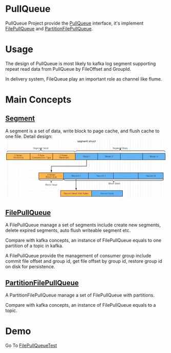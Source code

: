 # PullQueue
PullQueue Project provide the [PullQueue](src/main/java/org/name/zicat/queue/PullQueue.java) interface, it's implement [FilePullQueue](src/main/java/org/name/zicat/queue/FilePullQueue.java) and [PartitionFilePullQueue](src/main/java/org/name/zicat/queue/PartitionFilePullQueue.java).

# Usage
The design of PullQueue is most likely to kafka log segment supporting repeat read data from PullQueue by FileOffset and GroupId.

In delivery system, FileQueue play an important role as channel like flume.

# Main Concepts

## [Segment](src/main/java/org/name/zicat/queue/Segment.java)

A segment is a set of data, write block to page cache, and flush cache to one file. Detail design:
![image](/docs/segment_struct.png)

## [FilePullQueue](src/main/java/org/name/zicat/queue/FilePullQueue.java)

A FilePullQueue manage a set of segments include create new segments, delete expired segments, auto flush writeable segment etc.

Compare with kafka concepts, an instance of FilePullQueue equals to one partition of a topic in kafka.

A FilePullQueue provide the management of consumer group include commit file offset and group id, get file offset by group id, restore group id on disk for persistence.

## [PartitionFilePullQueue](src/main/java/org/name/zicat/queue/PartitionFilePullQueue.java)

A PartitionFilePullQueue manage a set of FilePullQueue with partitions.

Compare with kafka concepts, an instance of FilePullQueue equals to a topic.

# Demo

Go To [FilePullQueueTest](src/test/java/org/name/zicat/queue/test/FilePullQueueTest.java)